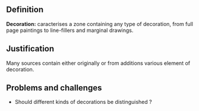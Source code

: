 ## Definition

**Decoration:** caracterises a zone containing any type of decoration, from full page paintings to line-fillers and marginal drawings.

## Justification

Many sources contain either originally or from additions various element of decoration.

## Problems and challenges

- Should different kinds of decorations be distinguished ?

